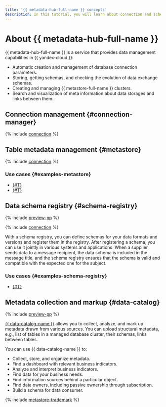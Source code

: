 ```yaml
---
title: '{{ metadata-hub-full-name }} concepts'
description: In this tutorial, you will learn about connection and schema registry.
---
```


# About {{ metadata-hub-full-name }}

{{ metadata-hub-full-name }} is a service that provides data management capabilities in {{ yandex-cloud }}:

* Automatic creation and management of database connection parameters.
* Storing, getting schemas, and checking the evolution of data exchange schemas.
* Creating and managing {{ metastore-full-name }} clusters.
* Search and visualization of meta information about data storages and links between them.

## Connection management {#connection-manager}


{% include [connection](../../_includes/metadata-hub/connection-definition.md) %}


## Table metadata management {#metastore}

{% include [connection](../../_includes/metadata-hub/metastore-definition.md) %}


### Use cases {#examples-metastore}

* [{#T}](../tutorials/metastore-import.md)
* [{#T}](../tutorials/sharing-tables.md)

## Data schema registry {#schema-registry}


{% include [preview-pp](../../_includes/preview-pp.md) %}


{% include [connection](../../_includes/metadata-hub/schema-registry-definition.md) %}

With a schema registry, you can define schemas for your data formats and versions and register them in the registry. After registering a schema, you can use it jointly in various systems and applications. When a supplier sends data to a message recipient, the data schema is included in the message title, and the schema registry ensures that the schema is valid and compatible with the expected one for the subject.

### Use cases {#examples-schema-registry}

* [{#T}](../tutorials/schema-registry-cdc-debezium-kafka.md)


## Metadata collection and markup {#data-catalog}


{% include [preview-pp](../../_includes/preview-pp.md) %}


[{{ data-catalog-name }}](data-catalog.md) allows you to collect, analyze, and mark up metadata drawn from various sources. You can upload structural metadata, e.g., list of tables in a managed database cluster, their schemas, links between tables.

You can use {{ data-catalog-name }} to:

* Collect, store, and organize metadata.
* Find a dashboard with relevant business indicators.
* Analyze and interpret business indicators.
* Find data for your business needs.
* Find information sources behind a particular object.
* Find data owners, including passive ownership through subscription.
* Build a schema for data consumer.


{% include [metastore-trademark](../../_includes/metadata-hub/metastore-trademark.md) %}
